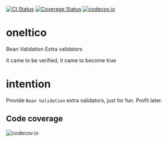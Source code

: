 [![CI Status](https://travis-ci.org/domix/oneltico.svg?branch=master)](https://travis-ci.org/domix/oneltico)
[![Coverage Status](http://coveralls.io/repos/domix/oneltico/badge.svg?branch=master&service=github)](http://coveralls.io/github/domix/oneltico?branch=master)
[![codecov.io](http://codecov.io/github/domix/oneltico/coverage.svg?branch=master)](http://codecov.io/github/domix/oneltico?branch=master)

# oneltico
Bean Validation Extra validators

it came to be verified, it came to become true

# intention

Provide `Bean Validation` extra validators, just for fun. Profit later.

## Code coverage

![codecov.io](http://codecov.io/github/domix/oneltico/branch.svg?branch=master)